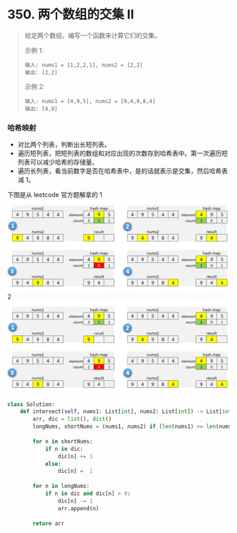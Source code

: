 # 350. 两个数组的交集 II
> 给定两个数组，编写一个函数来计算它们的交集。
> 
> 示例 1:
> ```
> 输入: nums1 = [1,2,2,1], nums2 = [2,2]
> 输出: [2,2]
> ```
> 示例 2:
> ```
> 输入: nums1 = [4,9,5], nums2 = [9,4,9,8,4]
> 输出: [4,9]
> ```

### 哈希映射
- 对比两个列表，判断出长短列表。
- 遍历短列表，把短列表的数组和对应出现的次数存到哈希表中。第一次遍历短列表可以减少哈希的存储量。
- 遍历长列表，看当前数字是否在哈希表中，是的话就表示是交集，然后哈希表减 1。

下图是从 leetcode 官方题解拿的
1
![Image text](img/350_1.jpg)
2
![Image text](https://github.com/chenchuxin/algorithm008-class02/blob/master/Week_02/img/350_1.jpg)

```python
class Solution:
    def intersect(self, nums1: List[int], nums2: List[int]) -> List[int]: 
        arr, dic = list(), dict()
        longNums, shortNums = (nums1, nums2) if (len(nums1) >= len(nums2)) else (nums2, nums1)
        
        for n in shortNums:
            if n in dic:
                dic[n] += 1
            else:
                dic[n] =  1

        for n in longNums:
            if n in dic and dic[n] > 0:
                dic[n] -= 1
                arr.append(n)
        
        return arr
```